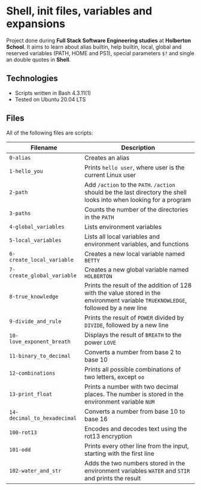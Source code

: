 # Shell, init files, variables and expansions

Project done during **Full Stack Software Engineering studies** at **Holberton School**. It aims to learn about alias builtin, help builtin, local, global and reserved variables (PATH, HOME and PS1), special parameters `$?` and single an double quotes in **Shell**.

## Technologies
* Scripts written in Bash 4.3.11(1)
* Tested on Ubuntu 20.04 LTS

## Files
All of the following files are scripts:

| Filename | Description |
| -------- | ----------- |
| `0-alias` | Creates an alias |
| `1-hello_you` | Prints `hello user`, where user is the current Linux user |
| `2-path` | Add `/action` to the `PATH`. `/action` should be the last directory the shell looks into when looking for a program |
| `3-paths` | Counts the number of the directories in the `PATH` |
| `4-global_variables` | Lists environment variables |
| `5-local_variables` | Lists all local variables and environment variables, and functions |
| `6-create_local_variable` | Creates a new local variable named `BETTY` |
| `7-create_global_variable` | Creates a new global variable named `HOLBERTON` |
| `8-true_knowledge` | Prints the result of the addition of 128 with the value stored in the environment variable `TRUEKNOWLEDGE`, followed by a new line |
| `9-divide_and_rule` | Prints the result of `POWER` divided by `DIVIDE`, followed by a new line |
| `10-love_exponent_breath` | Displays the result of `BREATH` to the power `LOVE` |
| `11-binary_to_decimal` | Converts a number from base 2 to base 10 |
| `12-combinations` | Prints all possible combinations of two letters, except `oo` |
| `13-print_float` | Prints a number with two decimal places. The number is stored in the environment variable `NUM` |
| `14-decimal_to_hexadecimal` | Converts a number from base 10 to base 16 |
| `100-rot13` | Encodes and decodes text using the rot13 encryption |
| `101-odd` | Prints every other line from the input, starting with the first line |
| `102-water_and_str` | Adds the two numbers stored in the environment variables `WATER` and `STIR` and prints the result |
